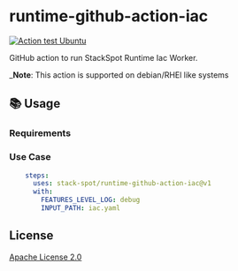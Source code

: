 # runtime-github-action-iac

[![Action test Ubuntu](https://github.com/stack-spot/runtime-github-action-ping/actions/workflows/action-test-ubuntu.yaml/badge.svg)](https://github.com/stack-spot/runtime-github-action-ping/actions/workflows/action-test-ubuntu.yaml)

GitHub action to run StackSpot Runtime Iac Worker.

_**Note**: This action is supported on debian/RHEl like systems

## 📚 Usage

### Requirements

### Use Case

```yaml
    steps:
      uses: stack-spot/runtime-github-action-iac@v1
      with:
        FEATURES_LEVEL_LOG: debug
        INPUT_PATH: iac.yaml

```

## License

[Apache License 2.0](https://github.com/stack-spot/runtime-github-action-iac/blob/main/LICENSE)